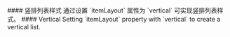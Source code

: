 <cn>
#### 竖排列表样式
通过设置 `itemLayout` 属性为 `vertical` 可实现竖排列表样式。
</cn>

<us>
#### Vertical
Setting `itemLayout` property with `vertical` to create a vertical list.
</us>
